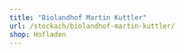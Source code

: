 ```yaml
---
title: "Biolandhof Martin Kuttler"
url: /stockach/biolandhof-martin-kuttler/
shop: Hofladen
---
```

